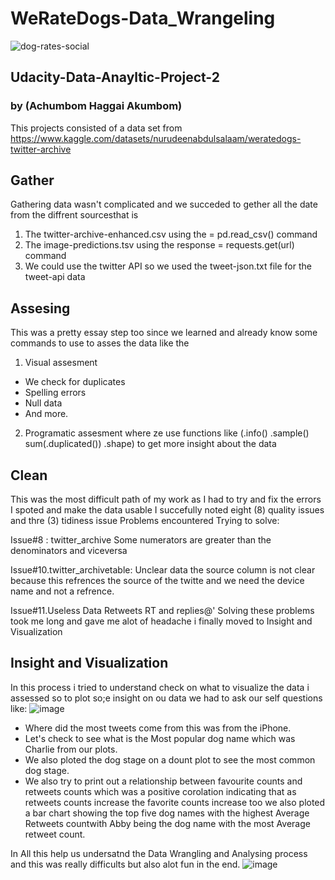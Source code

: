 # WeRateDogs-Data_Wrangeling
![dog-rates-social](https://user-images.githubusercontent.com/44718084/197365439-01607dc3-f1f5-4c2d-a429-69661fab1281.png)
## Udacity-Data-Anayltic-Project-2
### by (Achumbom Haggai Akumbom)

This projects  consisted of a data set from https://www.kaggle.com/datasets/nurudeenabdulsalaam/weratedogs-twitter-archive
## Gather
Gathering data wasn't complicated and we succeded to gether all the date from the diffrent sourcesthat is
1. The twitter-archive-enhanced.csv using the = pd.read_csv() command
2. The image-predictions.tsv using the response = requests.get(url) command
3. We could use the twitter API so we used the tweet-json.txt file for the tweet-api data

## Assesing
This was a pretty essay step too since we learned and already know some commands to use to asses the data like the

1. Visual assesment
- We check for duplicates
- Spelling errors
- Null data
- And more. 
2. Programatic assesment
where ze use functions like (.info() .sample() sum(.duplicated()) .shape) to get more insight about the data

## Clean
This was the most difficult path of my work as I had to try and fix the errors I spoted and make the data usable I succefully noted eight (8) quality issues and thre (3) tidiness issue
Problems encountered Trying to solve:

Issue#8 : twitter_archive Some numerators are greater than the denominators and viceversa

Issue#10.twitter_archivetable: Unclear data the source column is not clear because this refrences the source of the twitte and we need the device name and not a refrence.

Issue#11.Useless Data Retweets RT and replies@' Solving these problems took me long and gave me alot of headache i finally moved to Insight and Visualization

## Insight and Visualization


In this process i tried to understand check on what to visualize the data i assessed so to plot so;e insight on ou data we had to ask our self questions like:
![image](https://user-images.githubusercontent.com/44718084/197365691-f26d46ac-625d-453f-ae76-6522e52c39d4.png)
- Where did the most tweets come from this was from the iPhone.
- Let's check to see what is the Most popular dog name which was Charlie from our plots.
- We also ploted the dog stage on a dount plot to see the most common dog stage.
- We also try to print out a relationship between favourite counts and retweets counts which was a positive corolation indicating that as retweets counts increase the favorite counts increase too we also ploted a bar chart showing the top five dog names with the highest Average Retweets countwith Abby being the dog name with the most Average retweet count.

In All this help us undersatnd the Data Wrangling and Analysing process and this was really difficults but also alot fun in the end.
![image](https://user-images.githubusercontent.com/44718084/197365703-9ef2d586-be3b-408a-b5d8-dac8d3fa7bbc.png)

